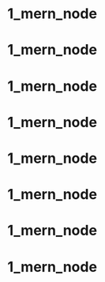 # 1_mern_node
# 1_mern_node
# 1_mern_node
# 1_mern_node
# 1_mern_node
# 1_mern_node
# 1_mern_node
# 1_mern_node
